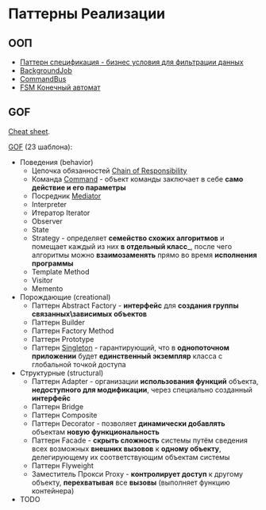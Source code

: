 # Паттерны Реализации

## ООП

- [Паттерн спецификация - бизнес условия для фильтрации данных](https://habr.com/ru/post/171559/)
- [BackgroundJob](background.job.md)
- [CommandBus](command.bus.md)
- [FSM Конечный автомат](pattern.state.machine.md)
  
## GOF

[Cheat sheet](https://habr.com/ru/articles/210288/).

[GOF](https://backendinterview.ru/architecture/gof.html) (23 шаблона):

- Поведения (behavior)
  - Цепочка обязанностей [Chain of Responsibility](chainofresp.md)
  - Команда [Command](command.md) - объект команды заключает в себе __само действие и его параметры__
  - Посредник [Mediator](mediator.md)
  - Interpreter  
  - Итератор Iterator  
  - Observer
  - State
  - Strategy - определяет __семейство схожих алгоритмов__ и помещает каждый из них __в отдельный класс___, после чего алгоритмы можно __взаимозаменять__ прямо во время __исполнения программы__
  - Template Method
  - Visitor  
  - Memento
- Порождающие (creational)
  - Паттерн Abstract Factory - __интерфейс__ для __создания группы связанных\зависимых объектов__
  - Паттерн Builder
  - Паттерн Factory Method
  - Паттерн Prototype
  - Паттерн [Singleton](https://sky.pro/media/primery-patternov-proektirovaniya-gof-v-bazovyh-bibliotekah-java/) - гарантирующий, что в __однопоточном приложении__ будет __единственный экземпляр__ класса с глобальной точкой доступа
- Структурные (structural)
  - Паттерн Adapter - организации __использования функций__ объекта, __недоступного для модификации__, через специально созданный __интерфейс__
  - Паттерн Bridge
  - Паттерн Сomposite
  - Паттерн Decorator - позволяет __динамически добавлять__ объектам __новую функциональность__
  - Паттерн Facade - __скрыть сложность__ системы путём сведения всех возможных __внешних вызовов__ к __одному объекту__, делегирующему их соответствующим объектам системы
  - Паттерн Flyweight
  - Заместитель Прокси Proxy - __контролирует доступ__ к другому объекту, __перехватывая__ все __вызовы__ (выполняет функцию контейнера)
- TODO

